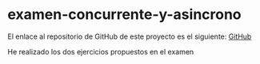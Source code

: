 # examen-concurrente-y-asincrono

El enlace al repositorio de GitHub de este proyecto es el siguiente: [GitHub](https://github.com/jzazooro/examen-concurrente-y-asincrono.git)

He realizado los dos ejercicios propuestos en el examen
